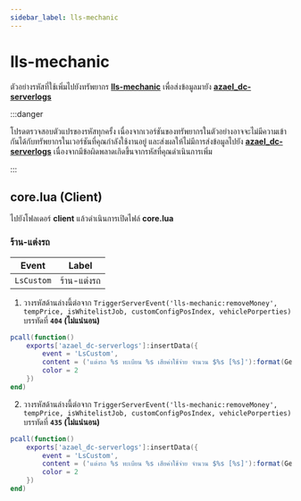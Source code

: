 ```yaml
---
sidebar_label: lls-mechanic
---
```


# lls-mechanic

ตัวอย่างรหัสที่ใช้เพิ่มไปยังทรัพยากร **[lls-mechanic](https://lualua.tebex.io/package/4392113)** เพื่อส่งข้อมูลมายัง **[azael_dc-serverlogs](../../index.md)**

:::danger

โปรดตรวจสอบตัวแปรของรหัสทุกครั้ง เนื่องจากเวอร์ชันของทรัพยากรในตัวอย่างอาจจะไม่มีความเข้ากันได้กับทรัพยากรในเวอร์ชันที่คุณกำลังใช้งานอยู่ และส่งผลให้ไม่มีการส่งข้อมูลไปยัง **[azael_dc-serverlogs](../../index.md)** เนื่องจากมีข้อผิดพลาดเกิดขึ้นจากรหัสที่คุณดำเนินการเพิ่ม

:::

## core.lua (Client)

ไปยังโฟลเดอร์ **client** แล้วดำเนินการเปิดไฟล์ **core.lua**

### ร้าน-แต่งรถ

| Event                                  | Label
|----------------------------------------|----------------------------------------
| `LsCustom`                             | ร้าน-แต่งรถ

1. วางรหัสด้านล่างนี้ต่อจาก `TriggerServerEvent('lls-mechanic:removeMoney', tempPrice, isWhitelistJob, customConfigPosIndex, vehiclePorperties)` บรรทัดที่ **`404` (ไม่แน่นอน)**

```lua
pcall(function()
    exports['azael_dc-serverlogs']:insertData({
        event = 'LsCustom',
        content = ('แต่งรถ %s ทะเบียน %s เสียค่าใช้จ่าย จำนวน $%s [%s]'):format(GetDisplayNameFromVehicleModel(GetEntityModel(customVehicle)), GetVehicleNumberPlateText(customVehicle), ESX.Math.GroupDigits(tempPrice), menuOption.label .. (menu.title ~= '' and ' (' .. menu.title .. ')' or '')),
        color = 2
    })
end)
```

2. วางรหัสด้านล่างนี้ต่อจาก `TriggerServerEvent('lls-mechanic:removeMoney', tempPrice, isWhitelistJob, customConfigPosIndex, vehiclePorperties)` บรรทัดที่ **`435` (ไม่แน่นอน)**

```lua
pcall(function()
    exports['azael_dc-serverlogs']:insertData({
        event = 'LsCustom',
        content = ('แต่งรถ %s ทะเบียน %s เสียค่าใช้จ่าย จำนวน $%s [%s]'):format(GetDisplayNameFromVehicleModel(GetEntityModel(customVehicle)), GetVehicleNumberPlateText(customVehicle), ESX.Math.GroupDigits(tempPrice), tempModType .. (data.colorTitle and ' (' .. data.colorTitle .. ')' or '')),
        color = 2
    })
end)
```
